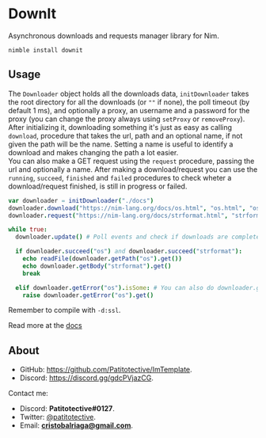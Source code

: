 # DownIt
Asynchronous downloads and requests manager library for Nim.

```
nimble install downit
```

## Usage
The `Downloader` object holds all the downloads data, `initDownloader` takes the root directory for all the downloads (or `""` if none), the poll timeout (by default 1 ms), and optionally a proxy, an username and a password for the proxy (you can change the proxy always using `setProxy` or `removeProxy`).  
After initializing it, downloading something it's just as easy as calling `download`, procedure that takes the url, path and an optional name, if not given the path will be the name. Setting a name is useful to identify a download and makes changing the path a lot easier.  
You can also make a GET request using the `request` procedure, passing the url and optionally a name.
After making a download/request you can use the `running`, `succeed`, `finished` and `failed` procedures to check wheter a download/request finished, is still in progress or failed.
```nim
var downloader = initDownloader("./docs")
downloader.download("https://nim-lang.org/docs/os.html", "os.html", "os")
downloader.request("https://nim-lang.org/docs/strformat.html", "strformat")

while true:
  downloader.update() # Poll events and check if downloads are complete

  if downloader.succeed("os") and downloader.succeed("strformat"):
    echo readFile(downloader.getPath("os").get())
    echo downloader.getBody("strformat").get()
    break

  elif downloader.getError("os").isSome: # You can also do downloader.getState("os").get() == DownloadError
    raise downloader.getError("os").get()
```
Remember to compile with `-d:ssl`.

Read more at the [docs](https://patitotective.github.io/downit)

## About
- GitHub: https://github.com/Patitotective/ImTemplate.
- Discord: https://discord.gg/gdcPVjazCG.

Contact me:
- Discord: **Patitotective#0127**.
- Twitter: [@patitotective](https://twitter.com/patitotective).
- Email: **cristobalriaga@gmail.com**.
